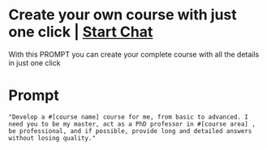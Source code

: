 

# Create your own course with just one click | [Start Chat](https://gptcall.net/chat.html?data=%7B%22contact%22%3A%7B%22id%22%3A%2210d89f7f-4b1f-4086-90bb-f18efce89cb0%22%2C%22flow%22%3Atrue%7D%7D)
With this PROMPT you can create your complete course with all the details in just one click

# Prompt

```
"Develop a #[course name] course for me, from basic to advanced. I need you to be my master, act as a PhD professor in #[course area] , be professional, and if possible, provide long and detailed answers without losing quality."
```





